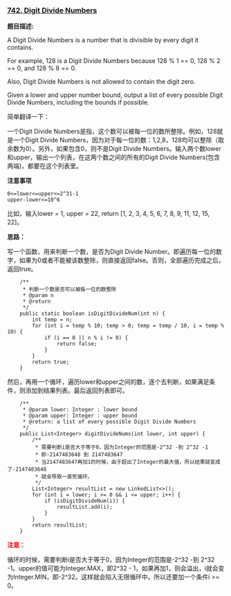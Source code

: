 ### [742. Digit Divide Numbers](http://www.lintcode.com/zh-cn/problem/digit-divide-numbers/)

**题目描述:**

A Digit Divide Numbers is a number that is divisible by every digit it contains.

For example, 128 is a Digit Divide Numbers because 128 % 1 == 0, 128 % 2 == 0, and 128 % 8 == 0.

Also, Digit Divide Numbers is not allowed to contain the digit zero.

Given a lower and upper number bound, output a list of every possible Digit Divide Numbers, including the bounds if possible.

简单翻译一下：

一个Digit Divide Numbers是指，这个数可以被每一位的数所整除。例如，128就是一个Digit Divide Numbers，因为对于每一位的数：1,2,8，128均可以整除（取余数为0）。另外，如果包含0，则不是Digit Divide Numbers。输入两个数lower和upper，输出一个列表，在这两个数之间的所有的Digit Divide Numbers(包含两端)，都要在这个列表里。

**注意事项**

```
0<=lower<=upper<=2^31-1
upper-lower<=10^6
```

比如，输入lower = 1, upper = 22, return [1, 2, 3, 4, 5, 6, 7, 8, 9, 11, 12, 15, 22]。

**思路：**

写一个函数，用来判断一个数，是否为Digit Divide Number。即遍历每一位的数字，如果为0或者不能被该数整除，则直接返回false。否则，全部遍历完成之后，返回true。

```
    /**
     * 判断一个数是否可以被每一位的数整除
     * @param n
     * @return
     */
    public static boolean isDigitDivideNum(int n) {
        int temp = n;
        for (int i = temp % 10; temp > 0; temp = temp / 10, i = temp % 10) {
            if (i == 0 || n % i != 0) {
                return false;
            }
        }
        return true;
    }
```

然后，再用一个循环，遍历lower和upper之间的数，逐个去判断，如果满足条件，则添加到结果列表。最后返回列表即可。

```
    /**
     * @param lower: Integer : lower bound
     * @param upper: Integer : upper bound
     * @return: a list of every possible Digit Divide Numbers
     */
    public List<Integer> digitDivideNums(int lower, int upper) {
        /**
         * 需要判断i是否大于等于0，因为Integer的范围是-2^32 -到 2^32 -1
         * 即-2147483648 到 2147483647
         * 当2147483647再加1的时候，由于超出了Integer的最大值，所以结果就变成了-2147483648
         * 就会导致一直死循环。
         */
        List<Integer> resultList = new LinkedList<>();
        for (int i = lower; i >= 0 && i <= upper; i++) {
            if (isDigitDivideNum(i)) {
                resultList.add(i);
            }
        }
        return resultList;
    }
```

<font color=red>**注意：**</font>

循环的时候，需要判断i是否大于等于0，因为Integer的范围是-2^32 -到 2^32 -1。upper的值可能为Integer.MAX，即2^32 - 1，如果再加1，则会溢出，i就会变为Integer.MIN，即-2^32。这样就会陷入无限循环中。所以还要加一个条件i >= 0。


